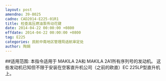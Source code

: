 ```yaml
---
layout: post
amendno: 39-8025
cadno: CAD2014-E225-01R1
title: 检查高压燃油泵传动花键
date: 2014-04-22 00:00:00 +0800
effdate: 2014-04-22 00:00:00 +0800
tag: E225
categories: 民航中南地区管理局适航审定处
author: 陶娟
---
```


##适用范围:
本指令适用于 MAKILA 2A和 MAKILA 2A1所有序列号的发动机。
这些发动机已知但不限于安装在空客直升机公司（之前的欧直）EC 225LP型直升机上。

